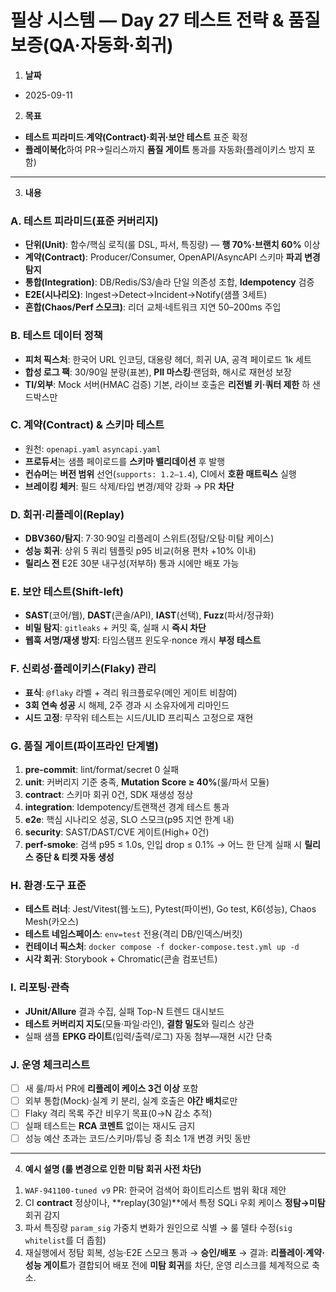 # 필상 시스템 — Day 27 테스트 전략 & 품질 보증(QA·자동화·회귀)

1. **날짜**

* 2025-09-11

2. **목표**

* **테스트 피라미드**·**계약(Contract)·회귀·보안 테스트** 표준 확정
* **플레이북化**하여 PR→릴리스까지 **품질 게이트** 통과를 자동화(플레이키스 방지 포함)

---

3. **내용**

### A. 테스트 피라미드(표준 커버리지)

* **단위(Unit)**: 함수/핵심 로직(룰 DSL, 파서, 특징량) — **행 70%·브랜치 60%** 이상
* **계약(Contract)**: Producer/Consumer, OpenAPI/AsyncAPI 스키마 **파괴 변경 탐지**
* **통합(Integration)**: DB/Redis/S3/솔라 단일 의존성 조합, **Idempotency** 검증
* **E2E(시나리오)**: Ingest→Detect→Incident→Notify(샘플 3세트)
* **혼합(Chaos/Perf 스모크)**: 리더 교체·네트워크 지연 50–200ms 주입

### B. 테스트 데이터 정책

* **피처 픽스처**: 한국어 URL 인코딩, 대용량 헤더, 희귀 UA, 공격 페이로드 1k 세트
* **합성 로그 팩**: 30/90일 분량(표본), **PII 마스킹**·랜덤화, 해시로 재현성 보장
* **TI/외부**: Mock 서버(HMAC 검증) 기본, 라이브 호출은 **리전별 키·쿼터 제한** 하 샌드박스만

### C. 계약(Contract) & 스키마 테스트

* 원천: `openapi.yaml` `asyncapi.yaml`
* **프로듀서**는 샘플 페이로드를 **스키마 밸리데이션** 후 발행
* **컨슈머**는 **버전 범위** 선언(`supports: 1.2–1.4`), CI에서 **호환 매트릭스** 실행
* **브레이킹 체커**: 필드 삭제/타입 변경/제약 강화 → PR **차단**

### D. 회귀·리플레이(Replay)

* **DBV360/탐지**: 7·30·90일 리플레이 스위트(정탐/오탐·미탐 케이스)
* **성능 회귀**: 상위 5 쿼리 템플릿 p95 비교(허용 편차 +10% 이내)
* **릴리스 전** E2E 30분 내구성(저부하) 통과 시에만 배포 가능

### E. 보안 테스트(Shift-left)

* **SAST**(코어/웹), **DAST**(콘솔/API), **IAST**(선택), **Fuzz**(파서/정규화)
* **비밀 탐지**: `gitleaks` + 커밋 훅, 실패 시 **즉시 차단**
* **웹훅 서명/재생 방지**: 타임스탬프 윈도우·nonce 캐시 **부정 테스트**

### F. 신뢰성·플레이키스(Flaky) 관리

* **표식**: `@flaky` 라벨 + 격리 워크플로우(메인 게이트 비참여)
* **3회 연속 성공** 시 해제, 2주 경과 시 소유자에게 리마인드
* **시드 고정**: 무작위 테스트는 시드/ULID 프리픽스 고정으로 재현

### G. 품질 게이트(파이프라인 단계별)

1. **pre-commit**: lint/format/secret 0 실패
2. **unit**: 커버리지 기준 충족, **Mutation Score ≥ 40%**(룰/파서 모듈)
3. **contract**: 스키마 회귀 0건, SDK 재생성 정상
4. **integration**: Idempotency/트랜잭션 경계 테스트 통과
5. **e2e**: 핵심 시나리오 성공, SLO 스모크(p95 지연 한계 내)
6. **security**: SAST/DAST/CVE 게이트(High+ 0건)
7. **perf-smoke**: 검색 p95 ≤ 1.0s, 인입 drop ≤ 0.1%
   → 어느 한 단계 실패 시 **릴리스 중단 & 티켓 자동 생성**

### H. 환경·도구 표준

* **테스트 러너**: Jest/Vitest(웹·노드), Pytest(파이썬), Go test, K6(성능), Chaos Mesh(카오스)
* **테스트 네임스페이스**: `env=test` 전용(격리 DB/인덱스/버킷)
* **컨테이너 픽스처**: `docker compose -f docker-compose.test.yml up -d`
* **시각 회귀**: Storybook + Chromatic(콘솔 컴포넌트)

### I. 리포팅·관측

* **JUnit/Allure** 결과 수집, 실패 Top-N 트렌드 대시보드
* **테스트 커버리지 지도**(모듈·파일·라인), **결함 밀도**와 릴리스 상관
* 실패 샘플 **EPKG 라이트**(입력/출력/로그) 자동 첨부—재현 시간 단축

### J. 운영 체크리스트

* [ ] 새 룰/파서 PR에 **리플레이 케이스 3건 이상** 포함
* [ ] 외부 통합(Mock)·실계 키 분리, 실계 호출은 **야간 배치**로만
* [ ] Flaky 격리 목록 주간 비우기 목표(0→N 감소 추적)
* [ ] 실패 테스트는 **RCA 코멘트** 없이는 재시도 금지
* [ ] 성능 예산 초과는 코드/스키마/튜닝 중 최소 1개 변경 커밋 동반

---

4. **예시 설명 (룰 변경으로 인한 미탐 회귀 사전 차단)**

1) `WAF-941100-tuned v9` PR: 한국어 검색어 화이트리스트 범위 확대 제안
2) CI **contract** 정상이나, **replay(30일)**에서 특정 SQLi 우회 케이스 **정탐→미탐** 회귀 감지
3) 파서 특징량 `param_sig` 가중치 변화가 원인으로 식별 → 룰 델타 수정(`sig whitelist`를 더 좁힘)
4) 재실행에서 정탐 회복, 성능·E2E 스모크 통과 → **승인/배포**
   → 결과: **리플레이·계약·성능 게이트**가 결합되어 배포 전에 **미탐 회귀**를 차단, 운영 리스크를 체계적으로 축소.
